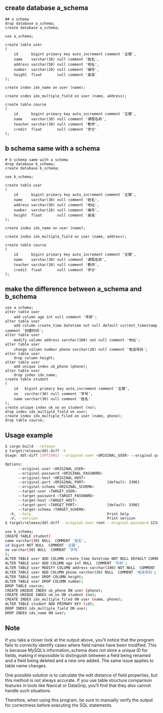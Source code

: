 ## create database a_schema

```mysql
## a schema
drop database a_schema;
create database a_schema;

use a_schema;

create table user
(
    id      bigint primary key auto_increment comment '主键',
    name    varchar(30) null comment '姓名',
    address varchar(50) null comment '地址',
    number  varchar(20) null comment '编号',
    height  float       null comment '身高'
);

create index idx_name on user (name);

create index idx_multiple_field on user (name, address);

create table course
(
    id      bigint primary key auto_increment comment '主键',
    name    varchar(30) null comment '课程名称',
    teacher varchar(30) null comment '教师',
    credit  float       null comment '学分'
);
```

## b schema same with a schema

```mysql
# b schema same with a schema
drop database b_schema;
create database b_schema;

use b_schema;

create table user
(
    id      bigint primary key auto_increment comment '主键',
    name    varchar(30) null comment '姓名',
    address varchar(50) null comment '地址',
    number  varchar(20) null comment '编号',
    height  float       null comment '身高'
);

create index idx_name on user (name);

create index idx_multiple_field on user (name, address);

create table course
(
    id      bigint primary key auto_increment comment '主键',
    name    varchar(30) null comment '课程名称',
    teacher varchar(30) null comment '教师',
    credit  float       null comment '学分'
);
```

## make the difference between a_schema and b_schema

```mysql
use a_schema;
alter table user
    add column age int null comment '年龄';
alter table user
    add column create_time datetime not null default current_timestamp comment '创建时间';
alter table user
    modify column address varchar(100) not null comment '地址';
alter table user
    change column number phone varchar(20) null comment '电话号码';
alter table user
    drop column height;
alter table user
    add unique index uk_phone (phone);
alter table user
    drop index idx_name;
create table student
(
    id   bigint primary key auto_increment comment '主键',
    no   varchar(30) null comment '学号',
    name varchar(30) null comment '姓名'
);
create unique index uk_no on student (no);
drop index idx_multiple_field on user;
create index idx_multiple_filed on user (name, phone);
drop table course;
```

## Usage example

```bash
$ cargo build --release
$ target/release/ddl-diff -h                                                                                                                                                 48s  base  21:21:05 ↔ 127.0.0.1:7890
Usage: ddl-diff [OPTIONS] --original-user <ORIGINAL_USER> --original-password <ORIGINAL_PASSWORD> --original-host <ORIGINAL_HOST> --original-schema <ORIGINAL_SCHEMA> --target-user <TARGET_USER> --target-password <TARGET_PASSWORD> --target-host <TARGET_HOST> --target-schema <TARGET_SCHEMA>

Options:
      --original-user <ORIGINAL_USER>          
      --original-password <ORIGINAL_PASSWORD>  
      --original-host <ORIGINAL_HOST>          
      --original-port <ORIGINAL_PORT>          [default: 3306]
      --original-schema <ORIGINAL_SCHEMA>      
      --target-user <TARGET_USER>              
      --target-password <TARGET_PASSWORD>      
      --target-host <TARGET_HOST>              
      --target-port <TARGET_PORT>              [default: 3306]
      --target-schema <TARGET_SCHEMA>          
  -h, --help                                   Print help
  -V, --version                                Print version
$ target/release/ddl-diff --original-user root --original-password 123456 --original-host 127.0.0.1 --original-schema a_schema --target-user root --target-password 123456 --target-host 127.0.0.1 --target-schema b_schema

use b_schema;
CREATE TABLE student(
name varchar(30) NULL  COMMENT '姓名',
id bigint NOT NULL  COMMENT '主键',
no varchar(30) NULL  COMMENT '学号'
);
ALTER TABLE user ADD COLUMN create_time datetime NOT NULL DEFAULT CURRENT_TIMESTAMP COMMENT '创建时间';
ALTER TABLE user ADD COLUMN age int NULL  COMMENT '年龄';
ALTER TABLE user MODIFY COLUMN address varchar(100) NOT NULL  COMMENT '地址';
ALTER TABLE user ADD COLUMN phone varchar(20) NULL  COMMENT '电话号码';
ALTER TABLE user DROP COLUMN height;
ALTER TABLE user DROP COLUMN number;
DROP TABLE course;
CREATE UNIQUE INDEX uk_phone ON user (phone);
CREATE UNIQUE INDEX uk_no ON student (no);
CREATE INDEX idx_multiple_filed ON user (name, phone);
ALTER TABLE student ADD PRIMARY KEY (id);
DROP INDEX idx_multiple_field ON user;
DROP INDEX idx_name ON user;
```

## Note

If you take a closer look at the output above, you’ll notice that the program fails to correctly identify cases where
field names have been modified. This is because MySQL’s information_schema does not store a unique ID for fields, making
it impossible to distinguish between a field being renamed and a field being deleted and a new one added. The same issue
applies to table name changes.

One possible solution is to calculate the edit distance of field properties, but this method is not always accurate.
If you use table structure comparison features in tools like Navicat or DataGrip, you’ll find that they also cannot
handle such situations.

Therefore, when using this program, be sure to manually verify the output for correctness before executing the SQL
statements.
